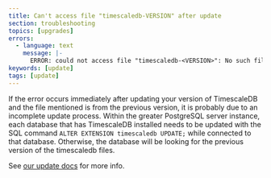 ```yaml
---
title: Can't access file "timescaledb-VERSION" after update
section: troubleshooting
topics: [upgrades]
errors:
  - language: text
    message: |-
      ERROR: could not access file "timescaledb-<VERSION>": No such file or directory
keywords: [update]
tags: [update]
---
```


<!---
* Keep this section in alphabetical order
* Use this format for writing troubleshooting sections:
 - Cause: What causes the problem?
 - Consequence: What does the user see when they hit this problem?
 - Fix/Workaround: What can the user do to fix or work around the problem? Provide a "Resolving" Procedure if required.
 - Result: When the user applies the fix, what is the result when the same action is applied?
* Copy this comment at the top of every troubleshooting page
-->

If the error occurs immediately after updating your version of TimescaleDB and
the file mentioned is from the previous version, it is probably due to an incomplete
update process. Within the greater PostgreSQL server instance, each
database that has TimescaleDB installed needs to be updated with the SQL command
`ALTER EXTENSION timescaledb UPDATE;` while connected to that database. Otherwise,
the database will be looking for the previous version of the timescaledb files.

See [our update docs][update-db] for more info.

[update-db]: /timescaledb/:currentVersion:/how-to-guides/upgrades/
